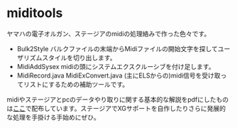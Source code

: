 miditools
=========

ヤマハの電子オルガン、ステージアのmidiの処理絡みで作った色々です。

- Bulk2Style バルクファイルの末端からMidiファイルの開始文字を探してユーザリズムスタイルを切り出します。
- MidiAddSysex midiの頭にシステムエクスクルーシブを付け足します。
- MidiRecord.java MidiExConvert.java (主にELSからの)midi信号を受け取ってリストにするための補助ツールです。

midiやステージアとpcのデータやり取りに関する基本的な解説をpdfにしたものは[ここ](http://user.ecc.u-tokyo.ac.jp/users/user-13080/elec/manual/els_pc.pdf)で配布しています。ステージアでXGサポートを自作したりさらに発展的な処理を手掛ける手始めにぜひ。
